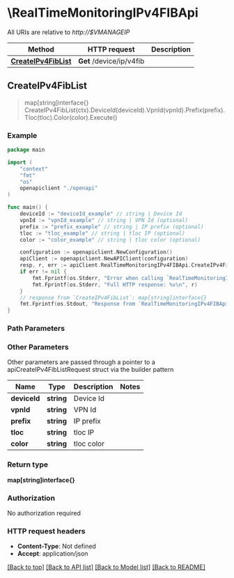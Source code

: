 # \RealTimeMonitoringIPv4FIBApi

All URIs are relative to *http://$VMANAGEIP*

Method | HTTP request | Description
------------- | ------------- | -------------
[**CreateIPv4FibList**](RealTimeMonitoringIPv4FIBApi.md#CreateIPv4FibList) | **Get** /device/ip/v4fib | 



## CreateIPv4FibList

> map[string]interface{} CreateIPv4FibList(ctx).DeviceId(deviceId).VpnId(vpnId).Prefix(prefix).Tloc(tloc).Color(color).Execute()





### Example

```go
package main

import (
    "context"
    "fmt"
    "os"
    openapiclient "./openapi"
)

func main() {
    deviceId := "deviceId_example" // string | Device Id
    vpnId := "vpnId_example" // string | VPN Id (optional)
    prefix := "prefix_example" // string | IP prefix (optional)
    tloc := "tloc_example" // string | tloc IP (optional)
    color := "color_example" // string | tloc color (optional)

    configuration := openapiclient.NewConfiguration()
    apiClient := openapiclient.NewAPIClient(configuration)
    resp, r, err := apiClient.RealTimeMonitoringIPv4FIBApi.CreateIPv4FibList(context.Background()).DeviceId(deviceId).VpnId(vpnId).Prefix(prefix).Tloc(tloc).Color(color).Execute()
    if err != nil {
        fmt.Fprintf(os.Stderr, "Error when calling `RealTimeMonitoringIPv4FIBApi.CreateIPv4FibList``: %v\n", err)
        fmt.Fprintf(os.Stderr, "Full HTTP response: %v\n", r)
    }
    // response from `CreateIPv4FibList`: map[string]interface{}
    fmt.Fprintf(os.Stdout, "Response from `RealTimeMonitoringIPv4FIBApi.CreateIPv4FibList`: %v\n", resp)
}
```

### Path Parameters



### Other Parameters

Other parameters are passed through a pointer to a apiCreateIPv4FibListRequest struct via the builder pattern


Name | Type | Description  | Notes
------------- | ------------- | ------------- | -------------
 **deviceId** | **string** | Device Id | 
 **vpnId** | **string** | VPN Id | 
 **prefix** | **string** | IP prefix | 
 **tloc** | **string** | tloc IP | 
 **color** | **string** | tloc color | 

### Return type

**map[string]interface{}**

### Authorization

No authorization required

### HTTP request headers

- **Content-Type**: Not defined
- **Accept**: application/json

[[Back to top]](#) [[Back to API list]](../README.md#documentation-for-api-endpoints)
[[Back to Model list]](../README.md#documentation-for-models)
[[Back to README]](../README.md)

